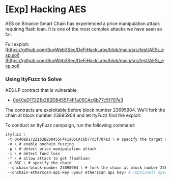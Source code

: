 # \[Exp] Hacking AES

AES on Binance Smart Chain has experienced a price manipulation attack requiring flash loan. It is one of the most complex attacks we have seen so far.

Full exploit: [https://github.com/SunWeb3Sec/DeFiHackLabs/blob/main/src/test/AES\_exp.sol](https://github.com/SunWeb3Sec/DeFiHackLabs/blob/main/src/test/AES\_exp.sol)

### Using ItyFuzz to Solve

AES LP contract that is vulnerable:

* [0x40eD17221b3B2D8455F4F1a05CAc6b77c5f707e3](https://bscscan.com/address/0x40eD17221b3B2D8455F4F1a05CAc6b77c5f707e3)

The contracts are exploitable before block number 23695904. We'll fork the chain at block number 23695904 and let ItyFuzz find the exploit.

To conduct an ItyFuzz campaign, run the following command:

```bash
ityfuzz \ 
 -t 0x40eD17221b3B2D8455F4F1a05CAc6b77c5f707e3 \ # specify the target contracts
 -o \ # enable onchain fuzzing
 -p \ # detect price manipulation attack
 -i \ # detect fund loss
 -f \ # allow attack to get flashloan
 -c BSC \ # specify the chain
 --onchain-block-number 23695904 \ # fork the chain at block number 23695904
 --onchain-etherscan-api-key <your etherscan api key> # (Optional) specify your BSC etherscan api key

```
